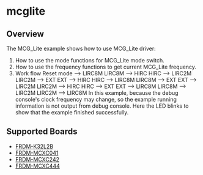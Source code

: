 # mcglite

## Overview
The MCG_Lite example shows how to use MCG_Lite driver:

 1. How to use the mode functions for MCG_Lite mode switch.
 2. How to use the frequency functions to get current MCG_Lite frequency.
 3. Work flow
  Reset mode --> LIRC8M
    LIRC8M --> HIRC
    HIRC   --> LIRC2M
    LIRC2M --> EXT
    EXT    --> HIRC
    HIRC   --> LIRC8M
    LIRC8M --> EXT
    EXT    --> LIRC2M
    LIRC2M --> HIRC
    HIRC   --> EXT
    EXT    --> LIRC8M
    LIRC8M --> LIRC2M
    LIRC2M --> LIRC8M
In this example, because the debug console's clock frequency may change,
so the example running information is not output from debug console. Here the
LED blinks to show that the example finished successfully.

## Supported Boards
- [FRDM-K32L2B](../../_boards/frdmk32l2b/driver_examples/mcglite/example_board_readme.md)
- [FRDM-MCXC041](../../_boards/frdmmcxc041/driver_examples/mcglite/example_board_readme.md)
- [FRDM-MCXC242](../../_boards/frdmmcxc242/driver_examples/mcglite/example_board_readme.md)
- [FRDM-MCXC444](../../_boards/frdmmcxc444/driver_examples/mcglite/example_board_readme.md)
